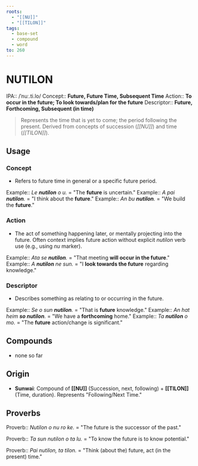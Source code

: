 ```yaml
---
roots:
  - "[[NU]]"
  - "[[TILON]]"
tags:
  - base-set
  - compound
  - word
to: 260
---
```

# NUTILON

IPA::				/ˈnuː.ti.lo/
Concept::		**Future, Future Time, Subsequent Time**
Action::		**To occur in the future; To look towards/plan for the future**
Descriptor::	**Future, Forthcoming, Subsequent (in time)**

> Represents the time that is yet to come; the period following the present. Derived from concepts of succession (*[[NU]]*) and time (*[[TILON]]*).

## Usage

### Concept
*   Refers to future time in general or a specific future period.

Example::   *Le **nutilon** o u.* = "The **future** is uncertain."
Example::   *A pai **nutilon**.* = "I think about the **future**."
Example::   *An bu **nutilon**.* = "We build the **future**."

### Action
*   The act of something happening later, or mentally projecting into the future. Often context implies future action without explicit *nutilon* verb use (e.g., using *nu* marker).

Example::   *Ata se **nutilon**.* = "That meeting **will occur in the future**."
Example::   *A **nutilon** ne sun.* = "I **look towards the future** regarding knowledge."

### Descriptor
*   Describes something as relating to or occurring in the future.

Example::   *Se o sun **nutilon**.* = "That is **future** knowledge."
Example::   *An hat heim **so nutilon**.* = "We have a **forthcoming** home."
Example::   *Ta **nutilon** o mo.* = "The **future** action/change is significant."

## Compounds
* none so far

## Origin
*   **Sunwai**: Compound of **[[NU]]** (Succession, next, following) + **[[TILON]]** (Time, duration). Represents "Following/Next Time."

## Proverbs

Proverb:: *Nutilon o nu ro ke.* = "The future is the successor of the past."

Proverb:: *Ta sun nutilon o ta lu.* = "To know the future is to know potential."

Proverb:: *Pai nutilon, ta tilon.* = "Think (about the) future, act (in the present) time."